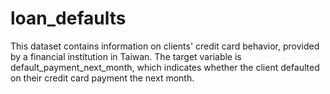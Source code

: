 # loan_defaults
This dataset contains information on clients' credit card behavior, provided by a financial institution in Taiwan. The target variable is default_payment_next_month, which indicates whether the client defaulted on their credit card payment the next month.

